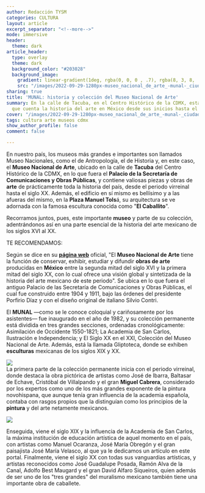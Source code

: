 ```yaml
---
author: Redacción TYSM
categories: CULTURA
layout: article
excerpt_separator: "<!--more-->"
mode: immersive
header:
  theme: dark
article_header:
  type: overlay
  theme: dark
  background_color: "#203028"
  background_image:
    gradient: linear-gradient(1deg, rgba(0, 0, 0 , .7), rgba(8, 3, 8, .9))
    src: "/images/2022-09-29-1280px-museo_nacional_de_arte_-munal-_ciudad_de_mexico_-_plaza_manuel_tolsa_1.jpeg"
sharing: true
title: 'MUNAL: historia y colección del Museo Nacional de Arte'
summary: En la calle de Tacuba, en el Centro Histórico de la CDMX, está este museo
  que cuenta la historia del arte en México desde sus inicios hasta el siglo XX
cover: "/images/2022-09-29-1280px-museo_nacional_de_arte_-munal-_ciudad_de_mexico_-_plaza_manuel_tolsa_1.jpeg"
tags: cultura arte museos cdmx
show_author_profile: false
comment: false

---
```

En nuestro país, los museos más grandes e importantes son llamados Museo Nacionales, como el de Antropología, el de Historia y, en este caso, el **Museo Nacional de Arte**, ubicado en la calle de **Tacuba** del Centro Histórico de la CDMX, en lo que fuera el **Palacio de la Secretaría de Comunicaciones y Obras Públicas**, y contiene valiosas piezas y obras de **arte** de prácticamente toda la historia del país, desde el periodo virreinal hasta el siglo XX. Además, el edificio en sí mismo es bellísimo y a las afueras del mismo, en la **Plaza Manuel Tols**á, su arquitectura se ve adornada con la famosa escultura conocida como "**El Caballito**".

Recorramos juntos, pues, este importante **museo** y parte de su colección, adentrándonos así en una parte esencial de la historia del arte mexicano de los siglos XVI al XX.

TE RECOMENDAMOS:

Según se dice en su [**página web**](http://www.munal.mx/es/visita) oficial, "El **Museo Nacional de Arte** tiene la función de conservar, exhibir, estudiar y difundir **obras de arte** producidas en **México** entre la segunda mitad del siglo XVI y la primera mitad del siglo XX, con lo cual ofrece una visión global y sintetizada de la historia del arte mexicano de este periodo". Se ubica en lo que fuera el antiguo Palacio de las Secretaría de Comunicaciones y Obras Públicas, el cual fue construido entre 1904 y 1911, bajo las órdenes del presidente Porfirio Díaz y con el diseño original de italiano Silvio Contri.

El **MUNAL** —como se le conoce coloquial y cariñosamente por los asistentes— fue inaugurado en el año de 1982, y su colección permanente está dividida en tres grandes secciones, ordenadas cronológicamente: Asimilación de Occidente 1550-1821; La Academia de San Carlos, Ilustración e Independencia; y El Siglo XX en el XXI, Colección del Museo Nacional de Arte. Además, está la llamada Gliptoteca, donde se exhiben **esculturas** mexicanas de los siglos XIX y XX.

![](https://upload.wikimedia.org/wikipedia/commons/thumb/e/e6/Museo_Nacional_de_Arte_%28MUNAL%29_-_Ciudad_de_M%C3%A9xico_-_Escultura.jpg/1024px-Museo_Nacional_de_Arte_%28MUNAL%29_-_Ciudad_de_M%C3%A9xico_-_Escultura.jpg)  
La primera parte de la colección permanente inicia con el periodo virreinal, donde destaca la obra pictórica de artistas como José de Ibarra, Baltasar de Echave, Cristóbal de Villalpando y el gran **Miguel Cabrera**, considerado por los expertos como uno de los más grandes exponente de la pintura novohispana, que aunque tenía gran influencia de la academia española, contaba con rasgos propios que la distinguían como los principios de la **pintura** y del arte netamente mexicanos.

![](https://upload.wikimedia.org/wikipedia/commons/thumb/f/fd/Miguel_Cabrera_-_The_Virgin_of_the_Apocalypse_-_Google_Art_Project.jpg/1067px-Miguel_Cabrera_-_The_Virgin_of_the_Apocalypse_-_Google_Art_Project.jpg)

Enseguida, viene el siglo XIX y la influencia de la Academia de San Carlos, la máxima institución de educación artística de aquel momento en el país, con artistas como Manuel Ocaranza, José María Obregón y el gran paisajista José María Velasco, al que ya le dedicamos un artículo en este portal. Finalmente, viene el siglo XX con todas sus vanguardias artísticas, y artistas reconocidos como José Guadalupe Posada, Ramón Alva de la Canal, Adolfo Best Maugard y el gran David Alfaro Siqueiros, quien además de ser uno de los "tres grandes" del muralismo mexicano también tiene una importante obra de caballete.